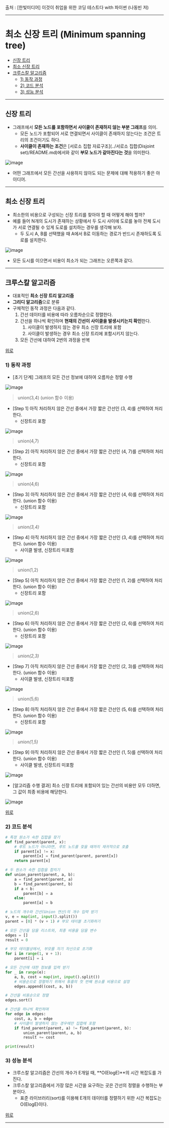 출처 : [한빛미디어] 이것이 취업을 위한 코딩 테스트다 with 파이썬 (나동빈 저)

---
# 최소 신장 트리 (Minimum spanning tree)

+ [신장 트리](#신장-트리)
+ [최소 신장 트리](#최소-신장-트리)
+ [크루스칼 알고리즘](#크루스칼-알고리즘)
	+ [1) 동작 과정](#1-동작-과정)
	+ [2) 코드 분석](#2-코드-분석)
	+ [3) 성능 분석](#3-성능-분석)

---
## 신장 트리

+ 그래프에서 **모든 노드를 포함하면서 사이클이 존재하지 않는 부분 그래프**를 의미.
	+ 모든 노드가 포함되어 서로 연결되면서 사이클이 존재하지 않는다는 조건은 트리의 조건이기도 하다.
	+ **사이클이 존재하는 조건**은 [서로소 집합 자료구조](../서로소 집합(Disjoint set)/README.md)에서와 같이 **부모 노드가 같아진다는 것**을 의미한다.

![image](https://user-images.githubusercontent.com/43658658/116685081-c2c50580-a9ec-11eb-9b10-acef247b8693.png)

+ 어떤 그래프에서 모든 간선을 사용하지 않아도 되는 문제에 대해 적용하기 좋은 아이디어.

---
## 최소 신장 트리
+ 최소한의 비용으로 구성되는 신장 트리를 찾아야 할 때 어떻게 해야 할까?
+ 예를 들어 N개의 도시가 존재하는 상황에서 두 도시 사이에 도로를 놓아 전체 도시가 서로 연결될 수 있게 도로를 설치하는 경우를 생각해 보자.
	+ 두 도시 A, B를 선택했을 때 A에서 B로 이동하는 경로가 반드시 존재하도록 도로를 설치한다.

![image](https://user-images.githubusercontent.com/43658658/116685496-66aeb100-a9ed-11eb-88e7-605d98be156a.png)

+ 모든 도시를 이으면서 비용이 최소가 되는 그래프는 오른쪽과 같다.

---
## 크루스칼 알고리즘

+ 대표적인 **최소 신장 트리 알고리즘**
+ **그리디 알고리즘**으로 분류
+ 구체적인 동작 과정은 다음과 같다.
	1. 간선 데이터를 비용에 따라 오름차순으로 정렬한다.
	2. 간선을 하나씩 확인하며 **현재의 간선이 사이클을 발생시키는지 확인**한다.
		1) 사이클이 발생하지 않는 경우 최소 신장 트리에 포함
		2) 사이클이 발생하는 경우 최소 신장 트리에 포함시키지 않는다.
	3. 모든 간선에 대하여 2번의 과정을 반복

[위로](#최소-신장-트리-Minimum-spanning-tree)

### 1) 동작 과정

+ [초기 단계] 그래프의 모든 간선 정보에 대하여 오름차순 정렬 수행

![image](https://user-images.githubusercontent.com/43658658/116688007-0752a000-a9f1-11eb-8f65-7c5b19424738.png)

> union(3,4) (union 함수 이용)

+ [Step 1] 아직 처리하지 않은 간선 중에서 가장 짧은 간선인 (3, 4)를 선택하여 처리한다.
	+ 신장트리 포함
	
![image](https://user-images.githubusercontent.com/43658658/116688362-9069d700-a9f1-11eb-8e19-0abe4432099c.png)

> union(4,7)

+ [Step 2] 아직 처리하지 않은 간선 중에서 가장 짧은 간선인 (4, 7)를 선택하여 처리한다. 
	+ 신장트리 포함

![image](https://user-images.githubusercontent.com/43658658/116688440-abd4e200-a9f1-11eb-85f0-31137d0f4438.png)

> union(4,6)

+ [Step 3] 아직 처리하지 않은 간선 중에서 가장 짧은 간선인 (4, 6)를 선택하여 처리한다. (union 함수 이용) 
	+ 신장트리 포함

![image](https://user-images.githubusercontent.com/43658658/116688465-b4c5b380-a9f1-11eb-9042-57cc5ab13fbb.png)

> *union(3,4)*

+ [Step 4] 아직 처리하지 않은 간선 중에서 가장 짧은 간선인 (3, 4)를 선택하여 처리한다. (union 함수 이용) 
	+ 사이클 발생, 신장트리 미포함

![image](https://user-images.githubusercontent.com/43658658/116688552-d6269f80-a9f1-11eb-8393-f4e287ddb552.png)

> union(1,2)

+ [Step 5] 아직 처리하지 않은 간선 중에서 가장 짧은 간선인 (1, 2)를 선택하여 처리한다. (union 함수 이용) 
	+ 신장트리 포함

![image](https://user-images.githubusercontent.com/43658658/116688779-23a30c80-a9f2-11eb-94b0-704004fc9eb6.png)

> union(2,6)

+ [Step 6] 아직 처리하지 않은 간선 중에서 가장 짧은 간선인 (2, 6)를 선택하여 처리한다. (union 함수 이용) 
	+ 신장트리 포함

![image](https://user-images.githubusercontent.com/43658658/116688671-fce4d600-a9f1-11eb-8af7-8449cebd6079.png)

> *union(2,3)*

+ [Step 7] 아직 처리하지 않은 간선 중에서 가장 짧은 간선인 (2, 3)를 선택하여 처리한다. (union 함수 이용) 
	+ 사이클 발생, 신장트리 미포함

![image](https://user-images.githubusercontent.com/43658658/116688883-4df4ca00-a9f2-11eb-84b8-30504b595c33.png)

> union(5,6)

+ [Step 8] 아직 처리하지 않은 간선 중에서 가장 짧은 간선인 (5, 6)를 선택하여 처리한다. (union 함수 이용) 
	+ 신장트리 포함

![image](https://user-images.githubusercontent.com/43658658/116688828-34538280-a9f2-11eb-897a-22ee7489be6a.png)

> *union(1,5)*

+ [Step 9] 아직 처리하지 않은 간선 중에서 가장 짧은 간선인 (1, 5)를 선택하여 처리한다. (union 함수 이용) 
	+ 사이클 발생, 신장트리 미포함

![image](https://user-images.githubusercontent.com/43658658/116688931-5d741300-a9f2-11eb-8a53-734da13c0bf7.png)

+ [알고리즘 수행 결과] 최소 신장 트리에 포함되어 있는 간선의 비용만 모두 더하면, 그 값이 최종 비용에 해당한다.

![image](https://user-images.githubusercontent.com/43658658/116688962-68c73e80-a9f2-11eb-8bbe-af044de1b99c.png)

[위로](#최소-신장-트리-Minimum-spanning-tree)

### 2) 코드 분석
``` python
# 특정 원소가 속한 집합을 찾기
def find_parent(parent, x):
    # 루트 노드가 아니라면, 루트 노드를 찾을 때까지 재귀적으로 호출
    if parent[x] != x:
        parent[x] = find_parent(parent, parent[x])
    return parent[x]

# 두 원소가 속한 집합을 합치기
def union_parent(parent, a, b):
    a = find_parent(parent, a)
    b = find_parent(parent, b)
    if a < b:
        parent[b] = a
    else:
        parent[a] = b

# 노드의 개수와 간선(Union 연산)의 개수 입력 받기
v, e = map(int, input().split())
parent = [0] * (v + 1) # 부모 테이블 초기화하기

# 모든 간선을 담을 리스트와, 최종 비용을 담을 변수
edges = []
result = 0

# 부모 테이블상에서, 부모를 자기 자신으로 초기화
for i in range(1, v + 1):
    parent[i] = i

# 모든 간선에 대한 정보를 입력 받기
for _ in range(e):
    a, b, cost = map(int, input().split())
    # 비용순으로 정렬하기 위해서 튜플의 첫 번째 원소를 비용으로 설정
    edges.append((cost, a, b))

# 간선을 비용순으로 정렬
edges.sort()

# 간선을 하나씩 확인하며
for edge in edges:
    cost, a, b = edge
    # 사이클이 발생하지 않는 경우에만 집합에 포함
    if find_parent(parent, a) != find_parent(parent, b):
        union_parent(parent, a, b)
        result += cost

print(result)
```

### 3) 성능 분석

+ 크루스칼 알고리즘은 간선의 개수가 E개일 때, **O(ElogE)**의 시간 복잡도를 가진다.
+ 크루스칼 알고리즘에서 가장 많은 시간을 요구하는 곳은 간선의 정렬을 수행하는 부분이다.
	+ 표준 라이브러리(sort)를 이용해 E개의 데이터를 정렬하기 위한 시간 복잡도는 O(ElogE)이다.

[위로](#최소-신장-트리-Minimum-spanning-tree)

---
